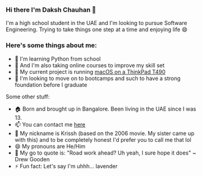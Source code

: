 ### Hi there I'm Daksh Chauhan 👋
I'm a high school student in the UAE and I'm looking to pursue Software Engineering. Trying to take things one step at a time and enjoying life 😄

### Here's some things about me:

- 🌱 I'm learning Python from school
- 🌱 And I'm also taking online courses to improve my skill set
- 🔭 My current project is running [macOS on a ThinkPad T490](https://github.com/Krissh-C/T490-macOS)
- 🤔 I'm looking to move on to bootcamps and such to have a strong foundation before I graduate

Some other stuff:
- 🏠 Born and brought up in Bangalore. Been living in the UAE since I was 13.
- 📫 You can contact me [here](https://linktr.ee/dakshc)
- 💬 My nickname is Krissh (based on the 2006 movie. My sister came up with this) and to be completely honest I'd prefer you to call me that lol
- 😄 My pronouns are He/Him
- 💬 My go to quote is: "Road work ahead? Uh yeah, I sure hope it does" ~ Drew Gooden
- ⚡ Fun fact: Let's say I'm uhhh... lavender
